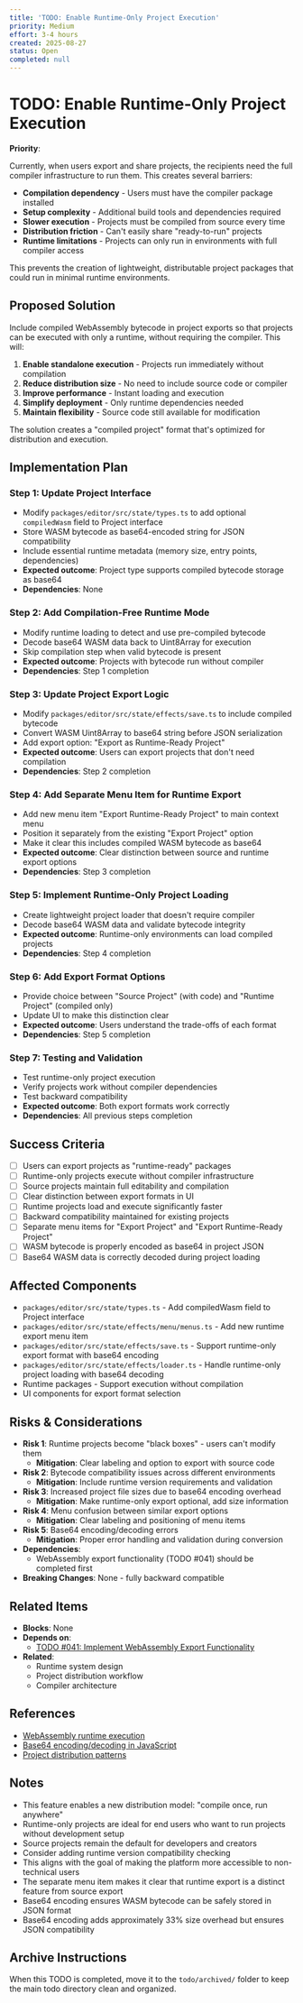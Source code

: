 ```yaml
---
title: 'TODO: Enable Runtime-Only Project Execution'
priority: Medium
effort: 3-4 hours
created: 2025-08-27
status: Open
completed: null
---
```


# TODO: Enable Runtime-Only Project Execution

**Priority**:

Currently, when users export and share projects, the recipients need the full compiler infrastructure to run them. This creates several barriers:

- **Compilation dependency** - Users must have the compiler package installed
- **Setup complexity** - Additional build tools and dependencies required
- **Slower execution** - Projects must be compiled from source every time
- **Distribution friction** - Can't easily share "ready-to-run" projects
- **Runtime limitations** - Projects can only run in environments with full compiler access

This prevents the creation of lightweight, distributable project packages that could run in minimal runtime environments.

## Proposed Solution

Include compiled WebAssembly bytecode in project exports so that projects can be executed with only a runtime, without requiring the compiler. This will:

1. **Enable standalone execution** - Projects run immediately without compilation
2. **Reduce distribution size** - No need to include source code or compiler
3. **Improve performance** - Instant loading and execution
4. **Simplify deployment** - Only runtime dependencies needed
5. **Maintain flexibility** - Source code still available for modification

The solution creates a "compiled project" format that's optimized for distribution and execution.

## Implementation Plan

### Step 1: Update Project Interface
- Modify `packages/editor/src/state/types.ts` to add optional `compiledWasm` field to Project interface
- Store WASM bytecode as base64-encoded string for JSON compatibility
- Include essential runtime metadata (memory size, entry points, dependencies)
- **Expected outcome**: Project type supports compiled bytecode storage as base64
- **Dependencies**: None

### Step 2: Add Compilation-Free Runtime Mode
- Modify runtime loading to detect and use pre-compiled bytecode
- Decode base64 WASM data back to Uint8Array for execution
- Skip compilation step when valid bytecode is present
- **Expected outcome**: Projects with bytecode run without compiler
- **Dependencies**: Step 1 completion

### Step 3: Update Project Export Logic
- Modify `packages/editor/src/state/effects/save.ts` to include compiled bytecode
- Convert WASM Uint8Array to base64 string before JSON serialization
- Add export option: "Export as Runtime-Ready Project"
- **Expected outcome**: Users can export projects that don't need compilation
- **Dependencies**: Step 2 completion

### Step 4: Add Separate Menu Item for Runtime Export
- Add new menu item "Export Runtime-Ready Project" to main context menu
- Position it separately from the existing "Export Project" option
- Make it clear this includes compiled WASM bytecode as base64
- **Expected outcome**: Clear distinction between source and runtime export options
- **Dependencies**: Step 3 completion

### Step 5: Implement Runtime-Only Project Loading
- Create lightweight project loader that doesn't require compiler
- Decode base64 WASM data and validate bytecode integrity
- **Expected outcome**: Runtime-only environments can load compiled projects
- **Dependencies**: Step 4 completion

### Step 6: Add Export Format Options
- Provide choice between "Source Project" (with code) and "Runtime Project" (compiled only)
- Update UI to make this distinction clear
- **Expected outcome**: Users understand the trade-offs of each format
- **Dependencies**: Step 5 completion

### Step 7: Testing and Validation
- Test runtime-only project execution
- Verify projects work without compiler dependencies
- Test backward compatibility
- **Expected outcome**: Both export formats work correctly
- **Dependencies**: All previous steps completion

## Success Criteria

- [ ] Users can export projects as "runtime-ready" packages
- [ ] Runtime-only projects execute without compiler infrastructure
- [ ] Source projects maintain full editability and compilation
- [ ] Clear distinction between export formats in UI
- [ ] Runtime projects load and execute significantly faster
- [ ] Backward compatibility maintained for existing projects
- [ ] Separate menu items for "Export Project" and "Export Runtime-Ready Project"
- [ ] WASM bytecode is properly encoded as base64 in project JSON
- [ ] Base64 WASM data is correctly decoded during project loading

## Affected Components

- `packages/editor/src/state/types.ts` - Add compiledWasm field to Project interface
- `packages/editor/src/state/effects/menu/menus.ts` - Add new runtime export menu item
- `packages/editor/src/state/effects/save.ts` - Support runtime-only export format with base64 encoding
- `packages/editor/src/state/effects/loader.ts` - Handle runtime-only project loading with base64 decoding
- Runtime packages - Support execution without compilation
- UI components for export format selection

## Risks & Considerations

- **Risk 1**: Runtime projects become "black boxes" - users can't modify them
  - **Mitigation**: Clear labeling and option to export with source code
- **Risk 2**: Bytecode compatibility issues across different environments
  - **Mitigation**: Include runtime version requirements and validation
- **Risk 3**: Increased project file sizes due to base64 encoding overhead
  - **Mitigation**: Make runtime-only export optional, add size information
- **Risk 4**: Menu confusion between similar export options
  - **Mitigation**: Clear labeling and positioning of menu items
- **Risk 5**: Base64 encoding/decoding errors
  - **Mitigation**: Proper error handling and validation during conversion
- **Dependencies**: 
  - WebAssembly export functionality (TODO #041) should be completed first
- **Breaking Changes**: None - fully backward compatible

## Related Items

- **Blocks**: None
- **Depends on**: 
  - [TODO #041: Implement WebAssembly Export Functionality](./041-implement-wasm-export-functionality.md)
- **Related**: 
  - Runtime system design
  - Project distribution workflow
  - Compiler architecture

## References

- [WebAssembly runtime execution](https://webassembly.github.io/spec/js-api/)
- [Base64 encoding/decoding in JavaScript](https://developer.mozilla.org/en-US/docs/Web/API/btoa)
- [Project distribution patterns](docs/instructions.md)

## Notes

- This feature enables a new distribution model: "compile once, run anywhere"
- Runtime-only projects are ideal for end users who want to run projects without development setup
- Source projects remain the default for developers and creators
- Consider adding runtime version compatibility checking
- This aligns with the goal of making the platform more accessible to non-technical users
- The separate menu item makes it clear that runtime export is a distinct feature from source export
- Base64 encoding ensures WASM bytecode can be safely stored in JSON format
- Base64 encoding adds approximately 33% size overhead but ensures JSON compatibility

## Archive Instructions

When this TODO is completed, move it to the `todo/archived/` folder to keep the main todo directory clean and organized. 
